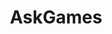 ---
title: AskGames
crosslinks:
- tipofmyjoystick
- gamingsuggestions
- Gamingcirclejerk
- lowendgaming
- SuggestALaptop
- FORTnITE
- RetroPie
- gamedev
- DotA2
- thelastofus
- patientgamers
- 3dshacks
- VideoGameAnalysis
- MonsterTamerWorld
- Morrowind
- WiiUHacks
- incremental_games
- localmultiplayergames
- titlegore
- RimWorld
---